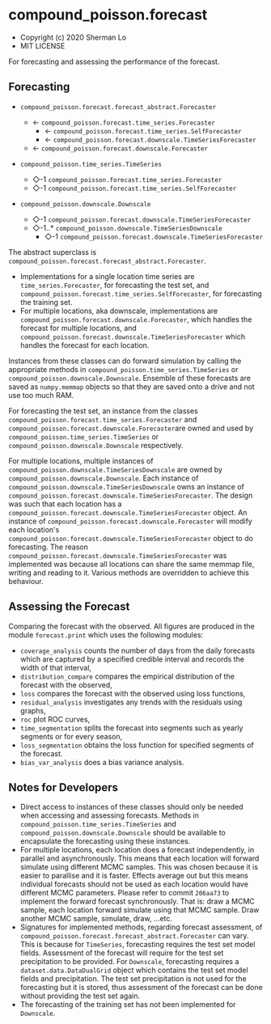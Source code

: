 # compound_poisson.forecast

* Copyright (c) 2020 Sherman Lo
* MIT LICENSE

For forecasting and assessing the performance of the forecast.

## Forecasting

- `compound_poisson.forecast.forecast_abstract.Forecaster`
  - &larr; `compound_poisson.forecast.time_series.Forecaster`
    - &larr; `compound_poisson.forecast.time_series.SelfForecaster`
    - &larr; `compound_poisson.forecast.downscale.TimeSeriesForecaster`
  - &larr; `compound_poisson.forecast.downscale.Forecaster`


- `compound_poisson.time_series.TimeSeries`
  - &#x25C7;-1 `compound_poisson.forecast.time_series.Forecaster`
  - &#x25C7;-1 `compound_poisson.forecast.time_series.SelfForecaster`


- `compound_poisson.downscale.Downscale`
  - &#x25C7;-1  `compound_poisson.forecast.downscale.TimeSeriesForecaster`
  - &#x25C7;-1..\* `compound_poisson.downscale.TimeSeriesDownscale`
    - &#x25C7;-1 `compound_poisson.forecast.downscale.TimeSeriesForecaster`

The abstract superclass is `compound_poisson.forecast.forecast_abstract.Forecaster`.
- Implementations for a single location time series are `time_series.Forecaster`, for forecasting the test set, and `compound_poisson.forecast.time_series.SelfForecaster`, for forecasting the training set.
- For multiple locations, aka downscale, implementations are `compound_poisson.forecast.downscale.Forecaster`, which handles the forecast for multiple locations, and `compound_poisson.forecast.downscale.TimeSeriesForecaster` which handles the forecast for each location.

Instances from these classes can do forward simulation by calling the appropriate methods in `compound_poisson.time_series.TimeSeries` or `compound_poisson.downscale.Downscale`. Ensemble of these forecasts are saved as `numpy.memmap` objects so that they are saved onto a drive and not use too much RAM.

For forecasting the test set, an instance from the classes `compound_poisson.forecast.time_series.Forecaster` and `compound_poisson.forecast.downscale.Forecaster`are owned and used by `compound_poisson.time_series.TimeSeries` or `compound_poisson.downscale.Downscale` respectively.

For multiple locations, multiple instances of `compound_poisson.downscale.TimeSeriesDownscale` are owned by `compound_poisson.downscale.Downscale`. Each instance of `compound_poisson.downscale.TimeSeriesDownscale` owns an instance of `compound_poisson.forecast.downscale.TimeSeriesForecaster`. The design was such that each location has a `compound_poisson.forecast.downscale.TimeSeriesForecaster` object. An instance of `compound_poisson.forecast.downscale.Forecaster` will modify each location's `compound_poisson.forecast.downscale.TimeSeriesForecaster` object to do forecasting. The reason `compound_poisson.forecast.downscale.TimeSeriesForecaster` was implemented was because all locations can share the same memmap file, writing and reading to it. Various methods are overridden to achieve this behaviour.

## Assessing the Forecast

Comparing the forecast with the observed. All figures are produced in the module `forecast.print` which uses the following modules:
- `coverage_analysis` counts the number of days from the daily forecasts which are captured by a specified credible interval and records the width of that interval,
- `distribution_compare` compares the empirical distribution of the forecast with the observed,
- `loss` compares the forecast with the observed using loss functions,
- `residual_analysis` investigates any trends with the residuals using graphs,
- `roc` plot ROC curves,
- `time_segmentation` splits the forecast into segments such as yearly segments or for every season,
- `loss_segmentation` obtains the loss function for specified segments of the forecast.
- `bias_var_analysis` does a bias variance analysis.

## Notes for Developers

- Direct access to instances of these classes should only be needed when accessing and assessing forecasts. Methods in `compound_poisson.time_series.TimeSeries` and `compound_poisson.downscale.Downscale` should be available to encapsulate the forecasting using these instances.
- For multiple locations, each location does a forecast independently, in parallel and asynchronously. This means that each location will forward simulate using different MCMC samples. This was chosen because it is easier to parallise and it is faster. Effects average out but this means individual forecasts should not be used as each location would have different MCMC parameters. Please refer to commit `206aa73` to implement the forward forecast synchronously. That is: draw a MCMC sample, each location forward simulate using that MCMC sample. Draw another MCMC sample, simulate, draw, ...etc.
- Signatures for implemented methods, regarding forecast assessment, of `compound_poisson.forecast.forecast_abstract.Forecaster` can vary. This is because for `TimeSeries`, forecasting requires the test set model fields. Assessment of the forecast will require for the test set precipitation to be provided. For `Downscale`, forecasting requires a `dataset.data.DataDualGrid` object which contains the test set model fields and precipitation. The test set precipitation is not used for the forecasting but it is stored, thus assessment of the forecast can be done without providing the test set again.
- The forecasting of the training set has not been implemented for `Downscale`.
